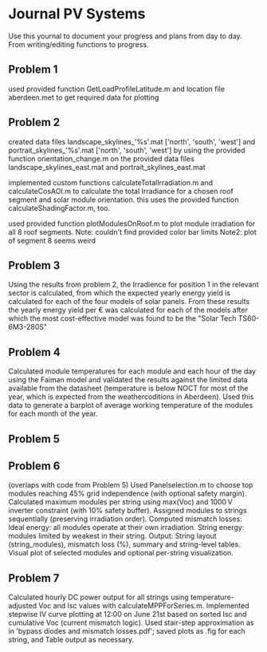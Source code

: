 # Journal PV Systems
Use this yournal to document your progress and plans from day to day. From writing/editing functions to progress.

## Problem 1
used provided function GetLoadProfileLatitude.m and location file aberdeen.met to get required data for plotting

## Problem 2
created data files landscape_skylines_'%s'.mat ['north', 'south', 'west'] and portrait_skylines_'%s'.mat ['north', 'south', 'west']
by using the provided function orientation_change.m on the provided data files landscape_skylines_east.mat and portrait_skylines_east.mat

implemented custom functions calculateTotalIrradiation.m and calculateCosAOI.m to calculate the total Irradiance for a chosen roof segment
and solar module orientation. this uses the provided function calculateShadingFactor.m, too.

used provided function plotModulesOnRoof.m to plot module irradiation for all 8 roof segments. Note: couldn't find provided color bar limits
Note2: plot of segment 8 seems weird

## Problem 3
Using the results from problem 2, the Irradience for position 1 in the relevant sector is calculated, from which the expected yearly energy yield is calculated for each of the four models of solar panels. From these results the yearly energy yield per € was calculated for each of the models after which the most cost-effective model was found to be the "Solar Tech TS60-6M3-280S"

## Problem 4
Calculated module temperatures for each module and each hour of the day using the Faiman model and validated the results against the limited data available from the datasheet (temperature is below NOCT for most of the year, which is expected from the weathercoditions in Aberdeen). Used this data to generate a barplot of average working temperature of the modules for each month of the year.

## Problem 5

## Problem 6
(overlaps with code from Problem 5)
Used Panelselection.m to choose top modules reaching 45% grid independence (with optional safety margin).
Calculated maximum modules per string using max(Voc) and 1000 V inverter constraint (with 10% safety buffer).
Assigned modules to strings sequentially (preserving irradiation order).
Computed mismatch losses:
Ideal energy: all modules operate at their own irradiation.
String energy: modules limited by weakest in their string.
Output:
String layout (string_modules), mismatch loss (%), summary and string-level tables.
Visual plot of selected modules and optional per-string visualization.


## Problem 7
Calculated hourly DC power output for all strings using temperature-adjusted Voc and Isc values with calculateMPPForSeries.m.
Implemented stepwise IV curve plotting at 12:00 on June 21st based on sorted Isc and cumulative Voc (current mismatch logic).
Used stair-step approximation as in 'bypass diodes and mismatch losses.pdf'; saved plots as .fig for each string, and Table output as necessary.